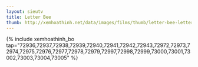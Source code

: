 ```yaml
---
layout: sieutv
title: Letter Bee
thumb: http://xemhoathinh.net/data/images/films/thumb/letter-bee-letter-bee-2012.jpg
---
```

{% include xemhoathinh_bo tap="72936,72937,72938,72939,72940,72941,72942,72943,72972,72973,72974,72975,72976,72977,72978,72979,72997,72998,72999,73000,73001,73002,73003,73004,73005" %} 
